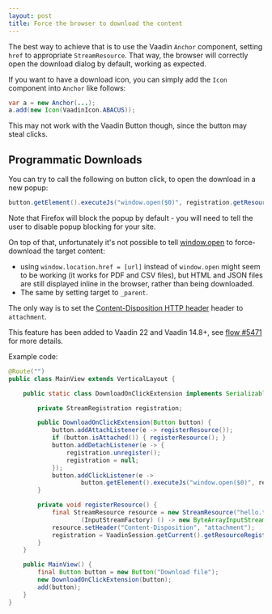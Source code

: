 ```yaml
---
layout: post
title: Force the browser to download the content
---
```


The best way to achieve that is to use the Vaadin `Anchor` component, setting `href` to
appropriate `StreamResource`. That way, the browser will correctly open the download dialog by default,
working as expected.

If you want to have a download icon, you can simply add the `Icon` component into `Anchor` like follows:

```java
var a = new Anchor(...);
a.add(new Icon(VaadinIcon.ABACUS));
```

This may not work with the Vaadin Button though, since the button may steal clicks.

## Programmatic Downloads

You can try to call the following on button click, to open the download in a new popup:
```java
button.getElement().executeJs("window.open($0)", registration.getResourceUri().toString()));
```

Note that Firefox will block the popup by default - you will need to
tell the user to disable popup blocking for your site.

On top of that, unfortunately it's not possible to tell [window.open](https://developer.mozilla.org/en-US/docs/Web/API/Window/open) to
force-download the target content:

* using `window.location.href = [url]` instead of `window.open` might seem to be working (it works for PDF and CSV files), but
  HTML and JSON files are still displayed inline in the browser, rather than being downloaded.
* The same by setting target to `_parent`.

The only way is to set the [Content-Disposition HTTP header](https://developer.mozilla.org/en-US/docs/Web/HTTP/Headers/Content-Disposition) header
to `attachment`.

This feature has been added to Vaadin 22 and Vaadin 14.8+, see [flow #5471](https://github.com/vaadin/flow/issues/5471) for more details.

Example code:

```java
@Route("")
public class MainView extends VerticalLayout {

    public static class DownloadOnClickExtension implements Serializable {

        private StreamRegistration registration;

        public DownloadOnClickExtension(Button button) {
            button.addAttachListener(e -> registerResource());
            if (button.isAttached()) { registerResource(); }
            button.addDetachListener(e -> {
                registration.unregister();
                registration = null;
            });
            button.addClickListener(e ->
                    button.getElement().executeJs("window.open($0)", registration.getResourceUri().toString()));
        }

        private void registerResource() {
            final StreamResource resource = new StreamResource("hello.txt",
                    (InputStreamFactory) () -> new ByteArrayInputStream("Hello, world".getBytes(StandardCharsets.UTF_8)));
            resource.setHeader("Content-Disposition", "attachment");
            registration = VaadinSession.getCurrent().getResourceRegistry().registerResource(resource);
        }
    }

    public MainView() {
        final Button button = new Button("Download file");
        new DownloadOnClickExtension(button);
        add(button);
    }
}
```
